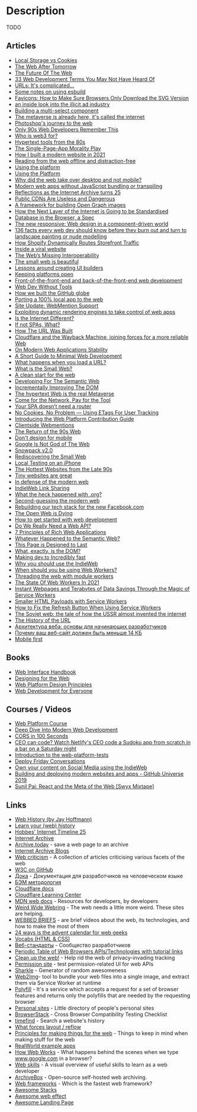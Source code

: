 # Description

TODO


## Articles

- [Local Storage vs Cookies](https://stackoverflow.com/questions/3220660/local-storage-vs-cookies)
- [The Web After Tomorrow](https://tonsky.me/blog/the-web-after-tomorrow/)
- [The Future Of The Web](https://www.hazem.cool/blog/the-future-of-the-web)
- [33 Web Development Terms You May Not Have Heard Of](https://meiert.com/en/blog/33-web-development-terms/)
- [URLs: It's complicated...](https://www.netmeister.org/blog/urls.html)
- [Some notes on using esbuild](https://jvns.ca/blog/2021/11/15/esbuild-vue/)
- [Favicons: How to Make Sure Browsers Only Download the SVG Version](https://css-tricks.com/favicons-how-to-make-sure-browsers-only-download-the-svg-version/)
- [an inside look into the illicit ad industry](https://ariadne.space/2021/11/04/an-inside-look-into-the-illicit-ad-industry/)
- [Building a multi-select component](https://web.dev/building-a-multi-select-component/)
- [The metaverse is already here, it's called the internet](https://canolcer.com/post/metaverse-is-already-here/)
- [Photoshop's journey to the web](https://web.dev/ps-on-the-web/)
- [Only 90s Web Developers Remember This](https://zachholman.com/posts/only-90s-developers/)
- [Who is web3 for?](https://www.robinrendle.com/notes/web-history/)
- [Hypertext tools from the 80s](https://fibery.io/blog/hypertext-tools-from-the-80s/)
- [The Single-Page-App Morality Play](https://www.baldurbjarnason.com/2021/single-page-app-morality-play/)
- [How I built a modern website in 2021](https://kentcdodds.com/blog/how-i-built-a-modern-website-in-2021)
- [Reading from the web offline and distraction-free](https://blog.owulveryck.info/2021/10/07/reading-from-the-web-offline-and-distraction-free.html)
- [Using the platform](https://elisehe.in/2021/08/22/using-the-platform)
- [Using the Platform](https://javascript.plainenglish.io/using-the-platform-instead-of-frameworks-33b4607fc3cc)
- [Why did the web take over desktop and not mobile?](https://subconscious.substack.com/p/why-did-the-web-take-over-desktop)
- [Modern web apps without JavaScript bundling or transpiling](https://world.hey.com/dhh/modern-web-apps-without-javascript-bundling-or-transpiling-a20f2755)
- [Reflections as the Internet Archive turns 25](https://blog.archive.org/2021/07/21/reflections-as-the-internet-archive-turns-25/)
- [Public CDNs Are Useless and Dangerous](https://httptoolkit.tech/blog/public-cdn-risks/)
- [A framework for building Open Graph images](https://github.blog/2021-06-22-framework-building-open-graph-images/)
- [How the Next Layer of the Internet is Going to be Standardised](https://www.mnot.net/blog/2021/06/21/standards-competition-governance)
- [Database in the Browser, a Spec](https://stopa.io/post/279)
- [The new responsive: Web design in a component-driven world](https://web.dev/new-responsive/)
- [136 facts every web dev should know before they burn out and turn to landscape painting or nude modelling](https://www.baldurbjarnason.com/2021/100-things-every-web-developer-should-know/)
- [How Shopify Dynamically Routes Storefront Traffic](https://shopify.engineering/dynamically-route-storefront-traffic)
- [Inside a viral website](https://notfunatparties.substack.com/p/inside-a-viral-website)
- [The Web’s Missing Interoperability](https://stratechery.com/2021/the-webs-missing-interoperability/)
- [The small web is beautiful](https://benhoyt.com/writings/the-small-web-is-beautiful/)
- [Lessons around creating UI builders](https://levelup.gitconnected.com/lessons-around-creating-ui-builders-46ceeaea327f)
- [Keeping platforms open](https://seirdy.one/2021/02/23/keeping-platforms-open.html)
- [Front-of-the-front-end and back-of-the-front-end web development](https://bradfrost.com/blog/post/front-of-the-front-end-and-back-of-the-front-end-web-development/)
- [Web Dev Without Tools](https://danthedev.com/web-dev-without-tools/)
- [How we built the GitHub globe](https://github.blog/2020-12-21-how-we-built-the-github-globe/)
- [Porting a 100% local app to the web](https://actualbudget.com/blog/porting-local-app-web)
- [Site Update: WebMention Support](https://christine.website/blog/webmention-support-2020-12-02)
- [Exploiting dynamic rendering engines to take control of web apps](https://r2c.dev/blog/2020/exploiting-dynamic-rendering-engines-to-take-control-of-web-apps/)
- [Is the Internet Different?](https://stratechery.com/2020/is-the-internet-different/)
- [If not SPAs, What?](https://macwright.com/2020/10/28/if-not-spas.html)
- [How The URL Was Built](https://www.welcometothejungle.com/en/articles/btc-url-internet)
- [Cloudflare and the Wayback Machine, joining forces for a more reliable Web](http://blog.archive.org/2020/09/17/internet-archive-partners-with-cloudflare-to-help-make-the-web-more-useful-and-reliable/)
- [On Modern Web Applications Stability](https://www.emadelsaid.com/on-modern-web-applications-stability/)
- [A Short Guide to Minimal Web Development](https://meiert.com/en/blog/minimal-web-development/)
- [What happens when you load a URL?](https://danluu.com/navigate-url/)
- [What is the Small Web?](https://ar.al/2020/08/07/what-is-the-small-web/)
- [A clean start for the web](https://macwright.com/2020/08/22/clean-starts-for-the-web.html)
- [Developing For The Semantic Web](https://www.smashingmagazine.com/2020/10/developing-semantic-web/)
- [Incrementally Improving The DOM](https://blog.functorial.com/posts/2018-04-08-Incrementally-Improving-The-DOM.html)
- [The hypertext Web is the real Metaverse](https://thesephist.com/posts/hypertext/)
- [Come for the Network, Pay for the Tool](https://subpixel.space/entries/come-for-the-network-pay-for-the-tool/)
- [Your SPA doesn’t need a router](https://forweb.dev/en/blog/drop-the-router/)
- [No Cookies, No Problem — Using ETags For User Tracking](https://levelup.gitconnected.com/no-cookies-no-problem-using-etags-for-user-tracking-3e745544176b)
- [Introducing the Web Platform Contribution Guide](https://bocoup.com/blog/introducing-the-web-platform-contribution-guide)
- [Clientside Webmentions](https://www.swyx.io/clientside-webmentions/)
- [The Return of the 90s Web](https://mxb.dev/blog/the-return-of-the-90s-web/)
- [Don't design for mobile](https://mattanddesign.com/dont-design-for-mobile/)
- [Google Is Not God of The Web](https://bilge.world/google-page-experience)
- [Snowpack v2.0](https://www.snowpack.dev/posts/2020-05-26-snowpack-2-0-release/)
- [Rediscovering the Small Web](https://neustadt.fr/essays/the-small-web/)
- [Local Testing on an iPhone](https://www.joshwcomeau.com/blog/local-testing-on-an-iphone/)
- [The Hottest Websites from the Late 90s](https://vanschneider.com/blog/hottest-websites-late-90s/)
- [Tiny websites are great](https://tinyprojects.dev/posts/tiny_websites_are_great)
- [In defense of the modern web](https://dev.to/richharris/in-defense-of-the-modern-web-2nia)
- [IndieWeb Link Sharing](https://mxb.dev/blog/indieweb-link-sharing/)
- [What the heck happened with .org?](https://blog.mozilla.org/en/mozilla/what-the-heck-happened-with-org/)
- [Second-guessing the modern web](https://macwright.com/2020/05/10/spa-fatigue.html)
- [Rebuilding our tech stack for the new Facebook.com](https://engineering.fb.com/2020/05/08/web/facebook-redesign/)
- [The Open Web is Dying](https://perezbox.com/2020/04/the-open-web-is-dying/)
- [How to get started with web development](https://gomakethings.com/how-to-get-started-with-web-development/)
- [Do We Really Need a Web API?](https://layrjs.com/blog/articles/Do-We-Really-Need-A-Web-API-yq12wz)
- [7 Principles of Rich Web Applications](https://rauchg.com/2014/7-principles-of-rich-web-applications)
- [Whatever Happened to the Semantic Web?](https://twobithistory.org/2018/05/27/semantic-web.html)
- [This Page is Designed to Last](https://jeffhuang.com/designed_to_last/)
- [What, exactly, is the DOM?](https://bitsofco.de/what-exactly-is-the-dom/)
- [Making dev.to Incredibly fast](https://dev.to/ben/making-devto-insanely-fast)
- [Why you should use the IndieWeb](https://indieweb.org/why)
- [When should you be using Web Workers?](https://surma.dev/things/when-workers/)
- [Threading the web with module workers](https://web.dev/module-workers/)
- [The State Of Web Workers In 2021](https://www.smashingmagazine.com/2021/06/web-workers-2021/)
- [Instant Webpages and Terabytes of Data Savings Through the Magic of Service Workers](https://dev.to/devteam/instant-webpages-and-terabytes-of-data-savings-through-the-magic-of-service-workers-1mkc)
- [Smaller HTML Payloads with Service Workers](https://philipwalton.com/articles/smaller-html-payloads-with-service-workers/)
- [How to Fix the Refresh Button When Using Service Workers](https://redfin.engineering/how-to-fix-the-refresh-button-when-using-service-workers-a8e27af6df68)
- [The Soviet web: the tale of how the USSR almost invented the internet](https://www.calvertjournal.com/articles/show/7605/soviet-internet-cybernetics-viktor-glushkov)
- [The History of the URL](https://blog.cloudflare.com/the-history-of-the-url/)
- [Архитектура веба: основы для начинающих разработчиков](https://tproger.ru/translations/web-architecture-101/)
- [Почему ваш веб-сайт должен быть меньше 14 КБ](https://habr.com/ru/post/684836/)
- [Mobile first](https://developer.mozilla.org/en-US/docs/Web/Progressive_web_apps/Responsive/Mobile_first)


## Books

- [Web Interface Handbook](https://imperavi.com/books/web-interface-handbook/)
- [Designing for the Web](https://designingfortheweb.co.uk/)
- [Web Platform Design Principles](https://www.w3.org/TR/design-principles/)
- [Web Development for Everyone](https://webdevelopmentforeveryone.com/)


## Courses / Videos

- [Web Platform Course](https://webplatformcourse.com/7XoqGASUulHqaQUWuqXR/)
- [Deep Dive Into Modern Web Development](https://fullstackopen.com/en/)
- [CORS in 100 Seconds](https://youtu.be/4KHiSt0oLJ0)
- [CEO can code? Watch Netlify's CEO code a Sudoku app from scratch in a bar on a Saturday night](https://youtu.be/GytUZLK4kwA)
- [Introduction to the web-platform-tests](https://youtu.be/zuK1uyXPZS0)
- [Deploy Friday Conversations](https://youtube.com/playlist?list=PLn5EpEMtxTCmLsbLgaN3djvEkRdp-YmlE)
- [Own your content on Social Media using the IndieWeb](https://youtu.be/X3SrZuH00GQ)
- [Building and deploying modern websites and apps - GitHub Universe 2019](https://youtu.be/KlO5Ksk7baQ)
- [Sunil Pai: React and the Meta of the Web [Swyx Mixtape]](https://youtu.be/H3h1WICelqs)


## Links

- [Web History (by Jay Hoffmann)](https://css-tricks.com/category/history/)
- [Learn your (web) history](https://thehistoryoftheweb.com/)
- [Hobbes' Internet Timeline 25](https://www.zakon.org/robert/internet/timeline/)
- [Internet Archive](https://archive.org/)
- [Archive.today](https://archive.vn/) - save a web page to an archive
- [Internet Archive Blogs](https://blog.archive.org/)
- [Web criticism](https://www.circumlunar.space/~solderpunk/web.html) - A collection of articles criticising various facets of the web
- [W3C on GitHub](https://w3c.github.io/)
- [Дока](https://doka.guide/) - Документация для разработчиков на человеческом языке
- [БЭМ методология](https://ru.bem.info/methodology/)
- [Cloudflare docs](https://developers.cloudflare.com/docs)
- [Cloudflare Learning Center](https://www.cloudflare.com/learning/)
- [MDN web docs](https://mdn.dev/) - Resources for developers, by developers
- [Weird Wide Webring](https://weirdwidewebring.net/) - The web needs a little more weird. These sites are helping.
- [WEBBED BRIEFS](https://briefs.video/) - are brief videos about the web, its technologies, and how to make the most of them
- [24 ways is the advent calendar for web geeks](https://24ways.org/)
- [Vocabs (HTML & СSS)](http://apps.workflower.fi/vocabs/)
- [Веб-стандарты](https://web-standards.ru/) - Сообщество разработчиков
- [Periodic Table of Web Browsers APIs/Technologies with tutorial links](https://wwwperiodictable.surge.sh/)
- [Clean up the web!](https://cleanuptheweb.org/) - Help rid the web of privacy-invading tracking
- [Permission site](http://permission.site/) - test permission-related UI for web APIs
- [Sharkle](https://sharkle.com/) - Generator of random awesomeness
- [Web2Img](https://etherdream.github.io/web2img/)- tool to bundle your web files into a single image, and extract them via Service Worker at runtime
- [Polyfill](https://polyfill.io/v3/) - It's a service which accepts a request for a set of browser features and returns only the polyfills that are needed by the requesting browser
- [Personal sites](https://personalsit.es/) - Little directory of people's personal sites
- [BrowserStack](https://www.browserstack.com/guide/cross-browser-compatibility-testing-checklist) - Cross Browser Compatibility Testing Checklist
- [timefind](https://github.com/Cykelero/timefind) - Search a website's history
- [What forces layout / reflow](https://gist.github.com/paulirish/5d52fb081b3570c81e3a)
- [Principles for making things for the web](https://github.com/veltman/principles) - Things to keep in mind when making stuff for the web
- [RealWorld example apps](https://github.com/gothinkster/realworld)
- [How Web Works](https://github.com/vasanthk/how-web-works) - What happens behind the scenes when we type www.google.com in a browser?
- [Web skills](https://github.com/andreasbm/web-skills) - A visual overview of useful skills to learn as a web developer
- [ArchiveBox](https://github.com/ArchiveBox/ArchiveBox) - Open-source self-hosted web archiving.
- [Web frameworks](https://github.com/the-benchmarker/web-frameworks) - Which is the fastest web framework?
- [Awesome Stacks](https://github.com/stackshareio/awesome-stacks)
- [Awesome web effect](https://github.com/lindelof/awesome-web-effect)
- [Awesome Landing Page](https://github.com/nordicgiant2/awesome-landing-page)
